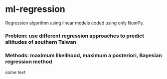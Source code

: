 # ml-regression

Regression algorithm using linear models coded using only NumPy.

### Problem: use different regression approaches to predict altitudes of southern Taiwan

### Methods: maximum likelihood, maximum a posteriori, Bayesian regression method

some text
